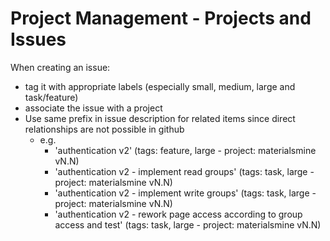# Project Management - Projects and Issues

When creating an issue:
 - tag it with appropriate labels (especially small, medium, large and task/feature)
 - associate the issue with a project
 - Use same prefix in issue description for related items since direct relationships are not possible in github
   - e.g.
     - 'authentication v2'  (tags: feature, large - project: materialsmine vN.N)
     - 'authentication v2 - implement read groups' (tags: task, large - project: materialsmine vN.N)
     - 'authentication v2 - implement write groups' (tags: task, large - project: materialsmine vN.N)
     - 'authentication v2 - rework page access according to group access and test' (tags: task, large - project: materialsmine vN.N)
   
